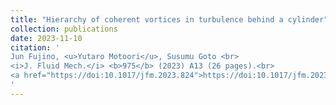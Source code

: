 ```yaml
---
title: "Hierarchy of coherent vortices in turbulence behind a cylinder"
collection: publications
date: 2023-11-10
citation: '
Jun Fujino, <u>Yutaro Motoori</u>, Susumu Goto <br> 
<i>J. Fluid Mech.</i> <b>975</b> (2023) A13 (26 pages).<br>
<a href="https://doi:10.1017/jfm.2023.824">https://doi:10.1017/jfm.2023.824</a>
'
---
```

